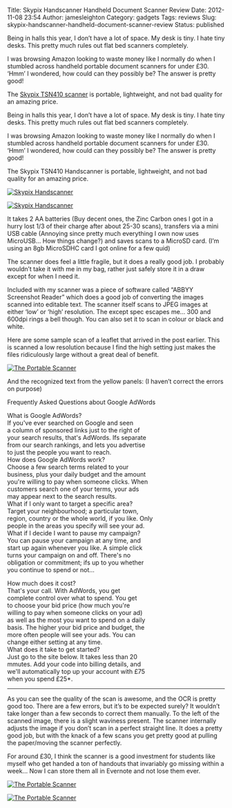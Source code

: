 Title: Skypix Handscanner Handheld Document Scanner Review
Date: 2012-11-08 23:54
Author: jamesleighton
Category: gadgets
Tags: reviews
Slug: skypix-handscanner-handheld-document-scanner-review
Status: published

Being in halls this year, I don’t have a lot of space. My desk is tiny. I hate tiny desks. This pretty much rules out flat bed scanners completely.

I was browsing Amazon looking to waste money like I normally do when I stumbled across handheld portable document scanners for under £30. ‘Hmm’ I wondered, how could can they possibly be? The answer is pretty good!

The [Skypix TSN410 scanner](http://www.amazon.co.uk/gp/product/B004DHYGF6/ref=as_li_ss_tl?ie=UTF8&camp=1634&creative=19450&creativeASIN=B004DHYGF6&linkCode=as2&tag=tupcast-21) is portable, lightweight, and not bad quality for an amazing price.

Being in halls this year, I don’t have a lot of space. My desk is tiny. I hate tiny desks. This pretty much rules out flat bed scanners completely.

I was browsing Amazon looking to waste money like I normally do when I stumbled across handheld portable document scanners for under £30. ‘Hmm’ I wondered, how could can they possibly be? The answer is pretty good!

The Skypix TSN410 Handscanner is portable, lightweight, and not bad quality for an amazing price.

[![Skypix Handscanner](/images/2012-11-08-15.15.42.jpg)](http://www.amazon.co.uk/gp/product/B004DHYGF6/ref=as_li_ss_tl?ie=UTF8&camp=1634&creative=19450&creativeASIN=B004DHYGF6&linkCode=as2&tag=tupcast-21)

[![Skypix Handscanner](/images/buy-now.gif)](http://www.amazon.co.uk/gp/product/B004DHYGF6/ref=as_li_ss_tl?ie=UTF8&camp=1634&creative=19450&creativeASIN=B004DHYGF6&linkCode=as2&tag=tupcast-21)

It takes 2 AA batteries (Buy decent ones, the Zinc Carbon ones I got in a hurry lost 1/3 of their charge after about 25-30 scans), transfers via a mini USB cable (Annoying since pretty much everything I own now uses MicroUSB… How things change?) and saves scans to a MicroSD card. (I’m using an 8gb MicroSDHC card I got online for a few quid)

The scanner does feel a little fragile, but it does a really good job. I probably wouldn’t take it with me in my bag, rather just safely store it in a draw except for when I need it.

Included with my scanner was a piece of software called “ABBYY Screenshot Reader” which does a good job of converting the images scanned into editable text. The scanner itself scans to JPEG images at either ‘low’ or ‘high’ resolution. The except spec escapes me… 300 and 600dpi rings a bell though. You can also set it to scan in colour or black and white.

Here are some sample scan of a leaflet that arrived in the post earlier. This is scanned a low resolution because I find the high setting just makes the files ridiculously large without a great deal of benefit.

[![The Portable Scanner](/images/PTDC0002.jpg)](http://www.amazon.co.uk/gp/product/B004DHYGF6/ref=as_li_ss_tl?ie=UTF8&camp=1634&creative=19450&creativeASIN=B004DHYGF6&linkCode=as2&tag=tupcast-21)

And the recognized text from the yellow panels: (I haven’t correct the errors on purpose)

Frequently Asked Questions about Google AdWords

What is Google AdWords?  
If you've ever searched on Google and seen  
a column of sponsored links just to the right of  
your search results, that's AdWords. Ifs separate  
from our search rankings, and lets you advertise  
to just the people you want to reach.  
How does Google AdWords work?  
Choose a few search terms related to your  
business, plus your daily budget and the amount  
you're willing to pay when someone clicks. When  
customers search one of your terms, your ads  
may appear next to the search results.  
What if I only want to target a specific area?  
Target your neighbourhood; a particular town,  
region, country or the whole world, if you like. Only  
people in the areas you specify will see your ad.  
What if I decide I want to pause my campaign?  
You can pause your campaign at any time, and  
start up again whenever you like. A simple click  
turns your campaign on and off. There's no  
obligation or commitment; ifs up to you whether  
you continue to spend or not...

How much does it cost?  
That's your call. With AdWords, you get  
complete control over what to spend. You get  
to choose your bid price (how much you're  
willing to pay when someone clicks on your ad)  
as well as the most you want to spend on a daily  
basis. The higher your bid price and budget, the  
more often people will see your ads. You can  
change either setting at any time.  
What does it take to get started?  
Just go to the site below. It takes less than 20  
mmutes. Add your code into billing details, and  
we'll automatically top up your account with £75  
when you spend £25\*.

------------------------------------------------------------------------

As you can see the quality of the scan is awesome, and the OCR is pretty good too. There are a few errors, but it’s to be expected surely? It wouldn’t take longer than a few seconds to correct them manually. To the left of the scanned image, there is a slight waviness present. The scanner internally adjusts the image if you don’t scan in a perfect straight line. It does a pretty good job, but with the knack of a few scans you get pretty good at pulling the paper/moving the scanner perfectly.

For around £30, I think the scanner is a good investment for students like myself who get handed a ton of handouts that invariably go missing within a week… Now I can store them all in Evernote and not lose them ever.

[![The Portable Scanner](/images/2012-11-08-15.15.42.jpg)](http://www.amazon.co.uk/gp/product/B004DHYGF6/ref=as_li_ss_tl?ie=UTF8&camp=1634&creative=19450&creativeASIN=B004DHYGF6&linkCode=as2&tag=tupcast-21)

[![The Portable Scanner](/images/buy-now.gif)](http://www.amazon.co.uk/gp/product/B004DHYGF6/ref=as_li_ss_tl?ie=UTF8&camp=1634&creative=19450&creativeASIN=B004DHYGF6&linkCode=as2&tag=tupcast-21)
